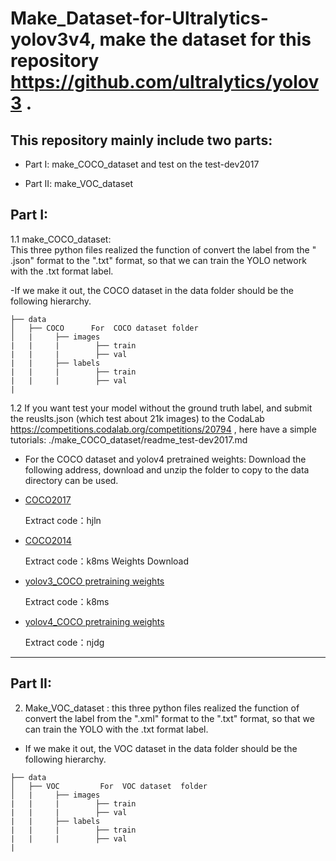 # Make_Dataset-for-Ultralytics-yolov3v4,   make the dataset for  this repository  https://github.com/ultralytics/yolov3 .

## This repository mainly include  two parts:
- Part I:  make_COCO_dataset and test on the  test-dev2017 

- Part II: make_VOC_dataset


## Part I: 
1.1 make_COCO_dataset:  
This  three  python  files realized the function of convert the label from the " .json"  format  to the ".txt"  format, so that we can train the  YOLO network  with the .txt  format  label.

-If we make it out,  the COCO dataset in the data folder should  be the following hierarchy.

```            
├── data
│   ├── COCO      For  COCO dataset folder 
│   |     ├── images
|   |     |        ├── train
|   |     |        ├── val
|   |     ├── labels
|   |     |        ├── train
|   |     |        ├── val
|
```

1.2 If you want test your model  without the ground truth label, and  submit the reuslts.json   (which test about 21k images)  to the CodaLab   https://competitions.codalab.org/competitions/20794 ,  here have a  simple tutorials: ./make_COCO_dataset/readme_test-dev2017.md 




- For the  COCO  dataset and yolov4 pretrained weights:
Download the following address, download and unzip the folder to copy to the data directory can be used.

- [COCO2017](https://pan.baidu.com/s/1KysFL6AmdbCBq4tHDebqlw)
  
  Extract code：hjln

- [COCO2014](https://pan.baidu.com/s/1EoXOR77yEVokqPCaxg8QGg)
  
  Extract code：k8ms
 Weights Download
- [yolov3_COCO pretraining weights](https://pan.baidu.com/s/1JZylwRQIgAd389oWUu0djg)

  Extract code：k8ms
 
- [yolov4_COCO pretraining weights](https://pan.baidu.com/s/1jAGNNC19oQhAIgBfUrkzmQ)

  Extract code：njdg
  
---



## Part II: 
2. Make_VOC_dataset : this  three  python  files  realized  the function of  convert the label  from the  ".xml"  format  to the  ".txt"  format, so that we can train the  YOLO with the .txt  format  label.

- If we make it out, the VOC dataset in the data folder should  be the following hierarchy.

```
├── data
│   ├── VOC         For  VOC dataset  folder
│   |     ├── images
|   |     |        ├── train
|   |     |        ├── val
|   |     ├── labels
|   |     |        ├── train
|   |     |        ├── val
|
```

